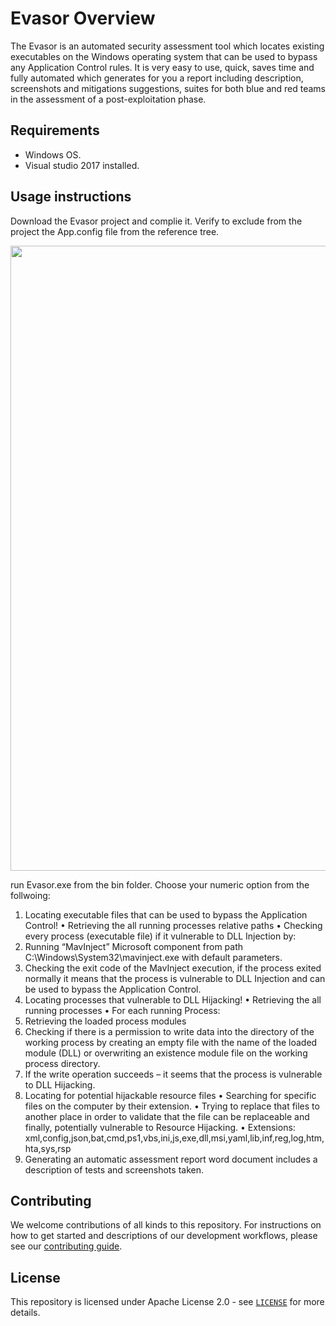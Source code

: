 # Evasor Overview

The Evasor is an automated security assessment tool which locates  existing executables on the Windows operating system that can be used to bypass any Application Control rules.
It is very easy to use, quick, saves time and fully automated which generates for you a report including description, screenshots and mitigations suggestions, suites for both blue and red teams in the assessment of a post-exploitation phase.

## Requirements

* Windows OS.
* Visual studio 2017 installed.

## Usage instructions

Download the Evasor project and complie it.
Verify to exclude from the project the App.config file from the reference tree.

<img src="https://github.com/cyberark/Evasor/blob/master/devenv_vTcX5EfWI2.png" width="1000">

run Evasor.exe from the bin folder.
Choose your numeric option from the follwoing:

1.	Locating executable files that can be used to bypass the Application Control!
•	Retrieving the all running processes relative paths
•	Checking every process (executable file) if it vulnerable to DLL Injection by:
1.	Running “MavInject” Microsoft component from path C:\Windows\System32\mavinject.exe with default parameters.
2.	Checking the exit code of the MavInject execution, if the process exited normally it means that the process is vulnerable to DLL Injection and can be used to bypass the Application Control.
2.	Locating processes that vulnerable to DLL Hijacking!
•	Retrieving the all running processes
•	For each running Process:
1.	Retrieving the loaded process modules
2.	Checking if there is a permission to write data into the directory of the working process by creating an empty file with the name of the loaded module (DLL) or overwriting an existence module file on the working process directory.
3.	If the write operation succeeds – it seems that the process is vulnerable to DLL Hijacking.
3.	Locating for potential hijackable resource files
•	Searching for specific files on the computer by their extension.
•	Trying to replace that files to another place in order to validate that the file can be replaceable and finally, potentially vulnerable to Resource Hijacking.
•	Extensions: xml,config,json,bat,cmd,ps1,vbs,ini,js,exe,dll,msi,yaml,lib,inf,reg,log,htm,hta,sys,rsp
4.	Generating an automatic assessment report word document includes a description of tests and screenshots taken.

## Contributing

We welcome contributions of all kinds to this repository. For instructions on how to get started and descriptions
of our development workflows, please see our [contributing guide](https://github.com/cyberark/conjur-api-go/blob/master/CONTRIBUTING.md).

## License

This repository is licensed under Apache License 2.0 - see [`LICENSE`](LICENSE) for more details.
